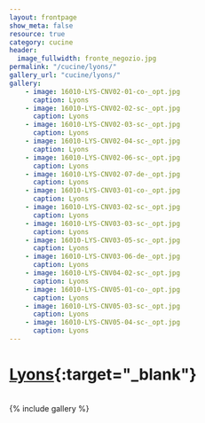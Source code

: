 ```yaml
---
layout: frontpage
show_meta: false
resource: true
category: cucine
header:
  image_fullwidth: fronte_negozio.jpg
permalink: "/cucine/lyons/"
gallery_url: "cucine/lyons/"
gallery:
    - image: 16010-LYS-CNV02-01-co-_opt.jpg
      caption: Lyons
    - image: 16010-LYS-CNV02-02-sc-_opt.jpg
      caption: Lyons
    - image: 16010-LYS-CNV02-03-sc-_opt.jpg
      caption: Lyons
    - image: 16010-LYS-CNV02-04-sc-_opt.jpg
      caption: Lyons
    - image: 16010-LYS-CNV02-06-sc-_opt.jpg
      caption: Lyons
    - image: 16010-LYS-CNV02-07-de-_opt.jpg
      caption: Lyons
    - image: 16010-LYS-CNV03-01-co-_opt.jpg
      caption: Lyons
    - image: 16010-LYS-CNV03-02-sc-_opt.jpg
      caption: Lyons
    - image: 16010-LYS-CNV03-03-sc-_opt.jpg
      caption: Lyons
    - image: 16010-LYS-CNV03-05-sc-_opt.jpg
      caption: Lyons
    - image: 16010-LYS-CNV03-06-de-_opt.jpg
      caption: Lyons
    - image: 16010-LYS-CNV04-02-sc-_opt.jpg
      caption: Lyons
    - image: 16010-LYS-CNV05-01-co-_opt.jpg
      caption: Lyons
    - image: 16010-LYS-CNV05-03-sc-_opt.jpg
      caption: Lyons
    - image: 16010-LYS-CNV05-04-sc-_opt.jpg
      caption: Lyons
---
```

# [Lyons](http://www.lyons.it/){:target="_blank"}

<br>
{% include gallery %}